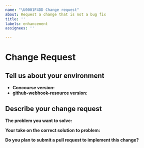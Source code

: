 ```yaml
---
name: "\U0001F4DD Change request"
about: Request a change that is not a bug fix
title: ''
labels: enhancement
assignees: ''

---
```


# Change Request
## Tell us about your environment
* **Concourse version:**
* **github-webhook-resource version:**

## Describe your change request
**The problem you want to solve:**


**Your take on the correct solution to problem:**


**Do you plan to submit a pull request to implement this change?**
